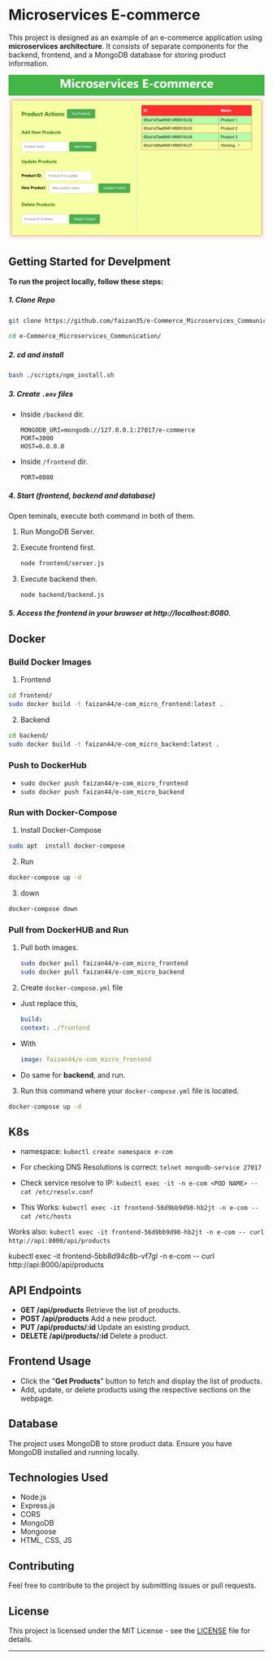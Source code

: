 # Microservices E-commerce

This project is designed as an example of an e-commerce application using **microservices architecture**. It consists of separate components for the backend, frontend, and a MongoDB database for storing product information.

<img src="./img/frontpage.png">

## Getting Started for Develpment

**To run the project locally, follow these steps:**

##### 1. Clone Repo

```bash
git clone https://github.com/faizan35/e-Commerce_Microservices_Communication.git
```

```bash
cd e-Commerce_Microservices_Communication/
```

##### 2. cd and install

```bash
bash ./scripts/npm_install.sh
```

##### 3. Create `.env` files

- Inside `/backend` dir.

  ```env
  MONGODB_URI=mongodb://127.0.0.1:27017/e-commerce
  PORT=3000
  HOST=0.0.0.0
  ```

- Inside `/frontend` dir.
  ```env
  PORT=8080
  ```

##### 4. Start (frontend, backend and database)

Open teminals, execute both command in both of them.

1. Run MongoDB Server.
2. Execute frontend first.

   ```bash
   node frontend/server.js
   ```

3. Execute backend then.

   ```bash
   node backend/backend.js
   ```

##### 5. Access the frontend in your browser at http://localhost:8080.

## Docker

### Build Docker Images

1. Frontend

```bash
cd frontend/
sudo docker build -t faizan44/e-com_micro_frontend:latest .
```

2. Backend

```bash
cd backend/
sudo docker build -t faizan44/e-com_micro_backend:latest .
```

### Push to DockerHub

- `sudo docker push faizan44/e-com_micro_frontend`
- `sudo docker push faizan44/e-com_micro_backend`

### Run with Docker-Compose

1. Install Docker-Compose

```bash
sudo apt  install docker-compose
```

2. Run

```bash
docker-compose up -d
```

3. down

```bash
docker-compose down
```

### Pull from DockerHUB and Run

1. Pull both images.

   ```bash
   sudo docker pull faizan44/e-com_micro_frontend
   sudo docker pull faizan44/e-com_micro_backend
   ```

2. Create `docker-compose.yml` file

- Just replace this,
  ```yaml
  build:
  context: ./frontend
  ```
- With

  ```yaml
  image: faizan44/e-com_micro_frontend
  ```

- Do same for **backend**, and run.

3. Run this command where your `docker-compose.yml` file is located.

```bash
docker-compose up -d
```

## K8s

- namespace: `kubectl create namespace e-com`



- For checking DNS Resolutions is correct: `telnet mongodb-service 27017`
- Check service resolve to IP: `kubectl exec -it -n e-com <POD NAME> -- cat /etc/resolv.conf`

- This Works: `kubectl exec -it frontend-56d9bb9d98-hb2jt -n e-com -- cat /etc/hosts`

Works also: `kubectl exec -it frontend-56d9bb9d98-hb2jt -n e-com -- curl http://api:8000/api/products`


kubectl exec -it frontend-5bb8d94c8b-vf7gl -n e-com -- curl http://api:8000/api/products


## API Endpoints

- **GET /api/products** Retrieve the list of products.
- **POST /api/products** Add a new product.
- **PUT /api/products/:id** Update an existing product.
- **DELETE /api/products/:id** Delete a product.

## Frontend Usage

- Click the "**Get Products**" button to fetch and display the list of products.
- Add, update, or delete products using the respective sections on the webpage.

## Database

The project uses MongoDB to store product data. Ensure you have MongoDB installed and running locally.

## Technologies Used

- Node.js
- Express.js
- CORS
- MongoDB
- Mongoose
- HTML, CSS, JS

## Contributing

Feel free to contribute to the project by submitting issues or pull requests.

## License

This project is licensed under the MIT License - see the [LICENSE](./LICENSE) file for details.

---
